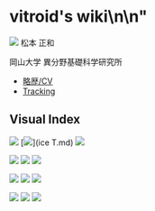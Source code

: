 # vitroid's wiki\n\n"
![](https://live.staticflickr.com/7917/46611114124_54653d669c_k_d.jpg)
松本 正和

岡山大学 異分野基礎科学研究所

* [略歴/CV](略歴_CV.md)
* [Tracking](Tracking.md)

## Visual Index
[![](https://i.gyazo.com/60afec7fa53ac2336f74db3400b04bf9.gif)](M2010.md)
[![](https://farm2.staticflickr.com/1971/31377957588_8668f4f1e9_z_d.jpg)](ice T.md)
[![](https://upload.wikimedia.org/wikipedia/ja/thumb/5/54/FOMA_F903.jpg/200px-FOMA_F903.jpg)](2006.md)

[![](https://live.staticflickr.com/65535/48306798386_1fe381a6b0_z_d.jpg)](YYMT2019.md)
[![](https://media.springernature.com/w200/nature-static/assets/v1/image-assets/nature-v498-n7454.png)](MMO2013.md)
[![](https://live.staticflickr.com/5730/24076543165_de56aa3aa0_z_d.jpg)](Product2015.md)

[![](https://www.kagakudojin.co.jp//images/book/147423.jpg)](氷はどうやって解けはじめるか.md)
[![](https://farm5.staticflickr.com/4412/36410729630_a507962355_z_d.jpg)](MHYMT2017.md)
[![](https://i.gyazo.com/124efb6248e01d4a4df6ae0894fa7e66.png)](液体の水の秩序.md)

[![](https://i.gyazo.com/0e1e9cdc38ca3c7a20095bd558b99d34.png)](MYMT2019.md)
[![](https://raw.githubusercontent.com/vitroid/GenIce/develop/logo/genice-v0.png)](GenIce.md)
[![](https://i.gyazo.com/75503faa683136be2d1e65adf0e3c444.png)](MT2012.md)

